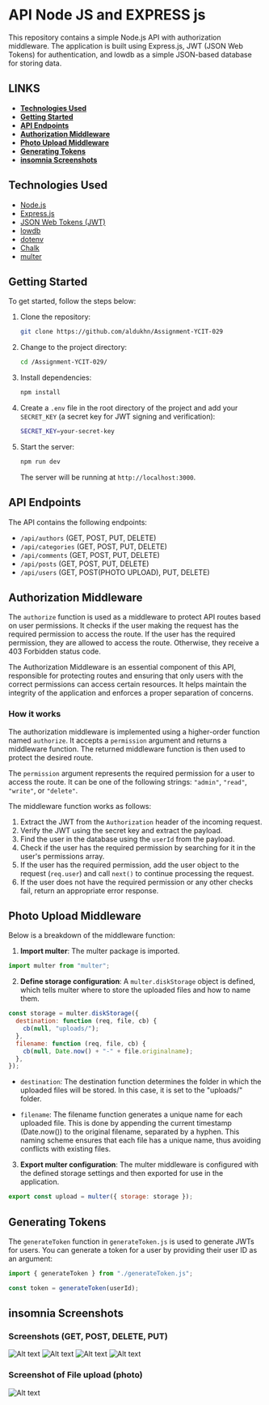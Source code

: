 # API Node JS and EXPRESS js

This repository contains a simple Node.js API with authorization middleware. The application is built using Express.js, JWT (JSON Web Tokens) for authentication, and lowdb as a simple JSON-based database for storing data.

## LINKS

- [**Technologies Used**](#technologies-used)
- [**Getting Started**](#getting-started)
- [**API Endpoints**](#api-endpoints)
- [**Authorization Middleware**](#authorization-middleware)
- [**Photo Upload Middleware**](#photo-upload-middleware)
- [**Generating Tokens**](#generating-tokens)
- [**insomnia Screenshots**](#insomnia-screenshots)


## Technologies Used

- [Node.js](https://github.com/nodejs/node)
- [Express.js](https://github.com/expressjs/express)
- [JSON Web Tokens (JWT)](https://github.com/auth0/node-jsonwebtoken)
- [lowdb](https://github.com/typicode/lowdb)
- [dotenv](https://github.com/motdotla/dotenv)
- [Chalk](https://github.com/chalk/chalk)
- [multer](https://github.com/expressjs/multer)

## Getting Started

To get started, follow the steps below:

1. Clone the repository:

   ```bash
   git clone https://github.com/aldukhn/Assignment-YCIT-029
   ```

2. Change to the project directory:

   ```bash
   cd /Assignment-YCIT-029/
   ```

3. Install dependencies:

   ```bash
   npm install
   ```

4. Create a `.env` file in the root directory of the project and add your `SECRET_KEY` (a secret key for JWT signing and verification):

   ```bash
   SECRET_KEY=your-secret-key
   ```

5. Start the server:

   ```bash
   npm run dev
   ```

   The server will be running at `http://localhost:3000`.

## API Endpoints

The API contains the following endpoints:

- `/api/authors` (GET, POST, PUT, DELETE)
- `/api/categories` (GET, POST, PUT, DELETE)
- `/api/comments` (GET, POST, PUT, DELETE)
- `/api/posts` (GET, POST, PUT, DELETE)
- `/api/users` (GET, POST(PHOTO UPLOAD), PUT, DELETE)

## Authorization Middleware

The `authorize` function is used as a middleware to protect API routes based on user permissions. It checks if the user making the request has the required permission to access the route. If the user has the required permission, they are allowed to access the route. Otherwise, they receive a 403 Forbidden status code.

The Authorization Middleware is an essential component of this API, responsible for protecting routes and ensuring that only users with the correct permissions can access certain resources. It helps maintain the integrity of the application and enforces a proper separation of concerns.



### How it works

The authorization middleware is implemented using a higher-order function named `authorize`. It accepts a `permission` argument and returns a middleware function. The returned middleware function is then used to protect the desired route.

The `permission` argument represents the required permission for a user to access the route. It can be one of the following strings: `"admin"`, `"read"`, `"write"`, or `"delete"`.

The middleware function works as follows:

1. Extract the JWT from the `Authorization` header of the incoming request.
2. Verify the JWT using the secret key and extract the payload.
3. Find the user in the database using the `userId` from the payload.
4. Check if the user has the required permission by searching for it in the user's permissions array.
5. If the user has the required permission, add the user object to the request (`req.user`) and call `next()` to continue processing the request.
6. If the user does not have the required permission or any other checks fail, return an appropriate error response.

## Photo Upload Middleware

Below is a breakdown of the middleware function:

1. **Import multer**: The multer package is imported.

```javascript
import multer from "multer";
```

2. **Define storage configuration**: A `multer.diskStorage` object is defined, which tells multer where to store the uploaded files and how to name them.

```javascript
const storage = multer.diskStorage({
  destination: function (req, file, cb) {
    cb(null, "uploads/");
  },
  filename: function (req, file, cb) {
    cb(null, Date.now() + "-" + file.originalname);
  },
});
```

- `destination`: The destination function determines the folder in which the uploaded files will be stored. In this case, it is set to the "uploads/" folder.

- `filename`: The filename function generates a unique name for each uploaded file. This is done by appending the current timestamp (Date.now()) to the original filename, separated by a hyphen. This naming scheme ensures that each file has a unique name, thus avoiding conflicts with existing files.

3. **Export multer configuration**: The multer middleware is configured with the defined storage settings and then exported for use in the application.

```javascript
export const upload = multer({ storage: storage });
```

## Generating Tokens

The `generateToken` function in `generateToken.js` is used to generate JWTs for users. You can generate a token for a user by providing their user ID as an argument:

```javascript
import { generateToken } from "./generateToken.js";

const token = generateToken(userId);
```

## insomnia Screenshots

### Screenshots (GET, POST, DELETE, PUT)

![Alt text](/SCREENSHOTS/posts/1.jpg?raw=true "Insomnia ")
![Alt text](/SCREENSHOTS/posts/2.jpg?raw=true "Insomnia ")
![Alt text](/SCREENSHOTS/posts/3.jpg?raw=true "Insomnia ")
![Alt text](/SCREENSHOTS/posts/4.jpg?raw=true "Insomnia ")

### Screenshot of File upload (photo)

![Alt text](/SCREENSHOTS/upload_photo.jpg?raw=true "Insomnia ")
